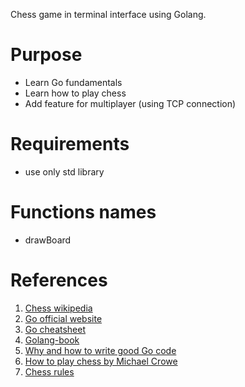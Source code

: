 Chess game in terminal interface using Golang.

# Purpose

- Learn Go fundamentals
- Learn how to play chess
- Add feature for multiplayer (using TCP connection)

# Requirements

- use only std library

# Functions names

- drawBoard

# References

1. [Chess wikipedia](https://en.wikipedia.org/wiki/Chess)
2. [Go official website](https://go.dev)
3. [Go cheatsheet](https://golang.sk/images/blog/cheatsheets/go-cheat-sheet.pdf)
4. [Golang-book](https://www.golang-book.com)
5. [Why and how to write good Go code](https://indico.cern.ch/event/748373/attachments/1797322/2962981/An_Introduction_to_Go_2.pdf)
6. [How to play chess by Michael Crowe](https://www.buffalolib.org/sites/default/files/gaming-unplugged/inst/1%20Chess%20Game%20Instructions.pdf)
7. [Chess rules](https://www.buffalolib.org/sites/default/files/gaming-unplugged/inst/1%20Basic%20Chess%20Instructions.pdf)